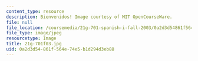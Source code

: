 ```yaml
---
content_type: resource
description: Bienvenidos! Image courtesy of MIT OpenCourseWare.
file: null
file_location: /coursemedia/21g-701-spanish-i-fall-2003/0a2d3d54861f564e74e5b1d294d3eb88_21g-701f03.jpg
file_type: image/jpeg
resourcetype: Image
title: 21g-701f03.jpg
uid: 0a2d3d54-861f-564e-74e5-b1d294d3eb88
---
```

